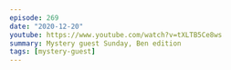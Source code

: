 ```yaml
---
episode: 269
date: "2020-12-20"
youtube: https://www.youtube.com/watch?v=tXLTB5Ce8ws
summary: Mystery guest Sunday, Ben edition
tags: [mystery-guest]
---
```

